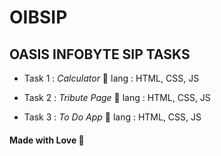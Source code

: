 # OIBSIP
## OASIS INFOBYTE SIP TASKS

- Task 1 : *Calculator* 
 🔶 lang : HTML, CSS, JS
 
- Task 2 : *Tribute Page*
 🔶 lang : HTML, CSS, JS
 
- Task 3 : *To Do App*
 🔶 lang : HTML, CSS, JS

#### Made with Love 💖
